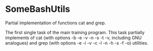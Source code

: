 # SomeBashUtils
 Partial implementation of functions cat and grep.
 
The first single task of the main training program. 
This task partially implements of
cat (with options -b -e -v -n -s -t -v, including GNU analogues) 
and grep (with options -e -i -v -c -l -n -h -s -f -o) utilities.
